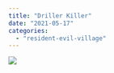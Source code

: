 ```yaml
---
title: "Driller Killer"
date: "2021-05-17"
categories: 
  - "resident-evil-village"
---
```


[![](images/Resident-Evil-Village_20210516201852-scaled.jpg)](https://davidpeach.me/wp-content/uploads/2022/05/Resident-Evil-Village_20210516201852-scaled.jpg)
